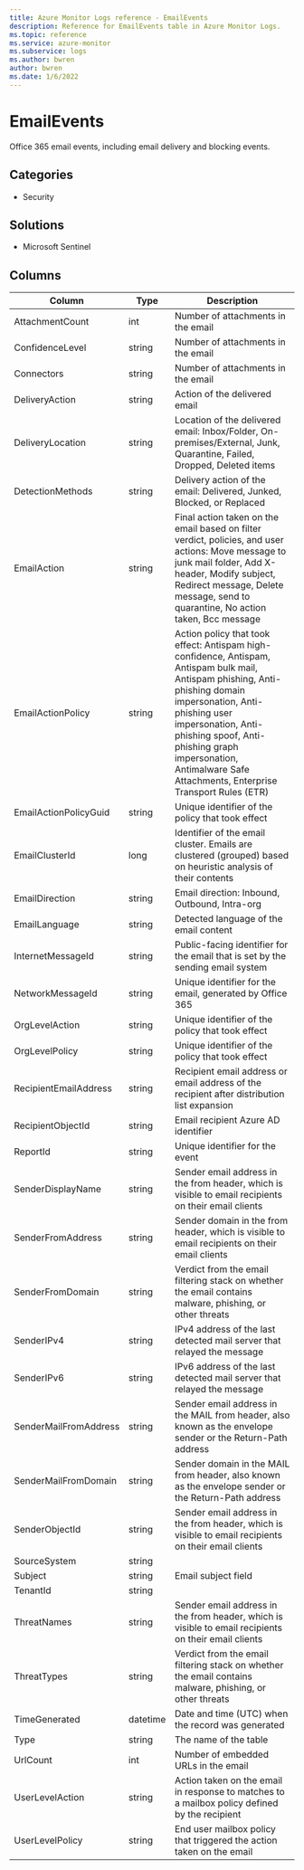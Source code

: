 ```yaml
---
title: Azure Monitor Logs reference - EmailEvents
description: Reference for EmailEvents table in Azure Monitor Logs.
ms.topic: reference
ms.service: azure-monitor
ms.subservice: logs
ms.author: bwren
author: bwren
ms.date: 1/6/2022
---
```


# EmailEvents

 Office 365 email events, including email delivery and blocking events.

## Categories

- Security
## Solutions

- Microsoft Sentinel




## Columns

| Column | Type | Description |
| --- | --- | --- |
| AttachmentCount | int | Number of attachments in the email |
| ConfidenceLevel | string | Number of attachments in the email |
| Connectors | string | Number of attachments in the email |
| DeliveryAction | string | Action of the delivered email |
| DeliveryLocation | string | Location of the delivered email: Inbox/Folder, On-premises/External, Junk, Quarantine, Failed, Dropped, Deleted items |
| DetectionMethods | string | Delivery action of the email: Delivered, Junked, Blocked, or Replaced |
| EmailAction | string | Final action taken on the email based on filter verdict, policies, and user actions: Move message to junk mail folder, Add X-header, Modify subject, Redirect message, Delete message, send to quarantine, No action taken, Bcc message |
| EmailActionPolicy | string | Action policy that took effect: Antispam high-confidence, Antispam, Antispam bulk mail, Antispam phishing, Anti-phishing domain impersonation, Anti-phishing user impersonation, Anti-phishing spoof, Anti-phishing graph impersonation, Antimalware Safe Attachments, Enterprise Transport Rules (ETR) |
| EmailActionPolicyGuid | string | Unique identifier of the policy that took effect |
| EmailClusterId | long | Identifier of the email cluster. Emails are clustered (grouped) based on heuristic analysis of their contents |
| EmailDirection | string | Email direction: Inbound, Outbound, Intra-org |
| EmailLanguage | string | Detected language of the email content |
| InternetMessageId | string | Public-facing identifier for the email that is set by the sending email system |
| NetworkMessageId | string | Unique identifier for the email, generated by Office 365 |
| OrgLevelAction | string | Unique identifier of the policy that took effect |
| OrgLevelPolicy | string | Unique identifier of the policy that took effect |
| RecipientEmailAddress | string | Recipient email address or email address of the recipient after distribution list expansion |
| RecipientObjectId | string | Email recipient Azure AD identifier  |
| ReportId | string | Unique identifier for the event |
| SenderDisplayName | string | Sender email address in the from header, which is visible to email recipients on their email clients |
| SenderFromAddress | string | Sender domain in the from header, which is visible to email recipients on their email clients |
| SenderFromDomain | string | Verdict from the email filtering stack on whether the email contains malware, phishing, or other threats |
| SenderIPv4 | string | IPv4 address of the last detected mail server that relayed the message |
| SenderIPv6 | string | IPv6 address of the last detected mail server that relayed the message |
| SenderMailFromAddress | string | Sender email address in the MAIL from header, also known as the envelope sender or the Return-Path address |
| SenderMailFromDomain | string | Sender domain in the MAIL from header, also known as the envelope sender or the Return-Path address |
| SenderObjectId | string | Sender email address in the from header, which is visible to email recipients on their email clients |
| SourceSystem | string |  |
| Subject | string | Email subject field |
| TenantId | string |  |
| ThreatNames | string | Sender email address in the from header, which is visible to email recipients on their email clients |
| ThreatTypes | string | Verdict from the email filtering stack on whether the email contains malware, phishing, or other threats |
| TimeGenerated | datetime | Date and time (UTC) when the record was generated |
| Type | string | The name of the table |
| UrlCount | int | Number of embedded URLs in the email |
| UserLevelAction | string | Action taken on the email in response to matches to a mailbox policy defined by the recipient |
| UserLevelPolicy | string | End user mailbox policy that triggered the action taken on the email |
